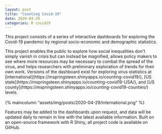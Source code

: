```yaml
---
layout: post
title: "Counting Covid-19"
date: 2020-04-29
categories: R covid19
---
```


This project consists of a series of interactive dashboards for exploring the Covid-19 pandemic by regional socio-economic and demographic statistics.

<!--more--> This project enables the public to explore how social inequalities don't simply vanish in crisis but can instead be magnified, allows policy makers to see where more resources may be necessary to combat the spread of the virus, and helps researchers with preliminary exploration of trends for their own work. Versions of the dashboard exist for exploring virus statistics at [international](https://mspringsteen.shinyapps.io/counting-covid19/), [US state](https://mspringsteen.shinyapps.io/counting-covid19-USA/), and [US county](https://mspringsteen.shinyapps.io/counting-covid19-counties/) levels.
<br/>
<br/>
{% maincolumn "assets/img/posts/2020-04-29/international.png" %}

Features may be added to the dashboards upon request, and data will be updated daily to remain in line with the latest  available information. Built on an open-source framework with R Shiny, all project code is available on GitHub.

